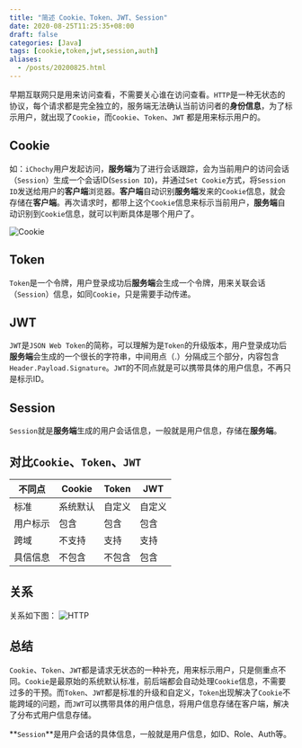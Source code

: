```yaml
---
title: "简述 Cookie、Token、JWT、Session"
date: 2020-08-25T11:25:35+08:00 
draft: false 
categories: [Java] 
tags: [cookie,token,jwt,session,auth]
aliases:
  - /posts/20200825.html
---
```


早期互联网只是用来访问查看，不需要关心谁在访问查看。`HTTP`是一种无状态的协议，每个请求都是完全独立的，服务端无法确认当前访问者的**身份信息**，为了标示用户，就出现了`Cookie`，而`Cookie`、`Token`、`JWT` 都是用来标示用户的。

## Cookie
如：`iChochy`用户发起访问，**服务端**为了进行会话跟踪，会为当前用户的访问会话（`Session`）生成一个会话ID(`Session ID`)，并通过`Set Cookie`方式，将`Session ID`发送给用户的**客户端**浏览器。**客户端**自动识别**服务端**发来的`Cookie`信息，就会存储在**客户端**。再次请求时，都带上这个`Cookie`信息来标示当前用户，**服务端**自动识别到`Cookie`信息，就可以判断具体是哪个用户了。

![Cookie](https://images.ichochy.com/Cookie.png)

## Token
`Token`是一个令牌，用户登录成功后**服务端**会生成一个令牌，用来关联会话（`Session`）信息，如同`Cookie`，只是需要手动传递。

## JWT
`JWT`是`JSON Web Token`的简称，可以理解为是`Token`的升级版本，用户登录成功后**服务端**会生成的一个很长的字符串，中间用点（.）分隔成三个部分，内容包含`Header.Payload.Signature`。`JWT`的不同点就是可以携带具体的用户信息，不再只是标示ID。

## Session
`Session`就是**服务端**生成的用户会话信息，一般就是用户信息，存储在**服务端**。

## 对比`Cookie`、`Token`、`JWT`
|不同点|Cookie|Token|JWT|
|--|--|--|--|
|标准|系统默认|自定义|自定义|
|用户标示|包含|包含|包含|
|跨域|不支持|支持|支持|
|具信信息|不包含|不包含|包含|

## 关系
关系如下图：
![HTTP](https://images.ichochy.com/HTTP.png)

## 总结
`Cookie`、`Token`、`JWT`都是请求无状态的一种补充，用来标示用户，只是侧重点不同。`Cookie`是最原始的系统默认标准，前后端都会自动处理`Cookie`信息，不需要过多的干预。而`Token`、`JWT`都是标准的升级和自定义，`Token`出现解决了`Cookie`不能跨域的问题，而`JWT`可以携带具体的用户信息，将用户信息存储在客户端，解决了分布式用户信息存储。  

**`Session`**是用户会话的具体信息，一般就是用户信息，如ID、Role、Auth等。